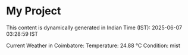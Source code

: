 # My Project

This content is dynamically generated in Indian Time (IST): 2025-06-07 03:28:59 IST


Current Weather in Coimbatore:
Temperature: 24.88 °C
Condition: mist
